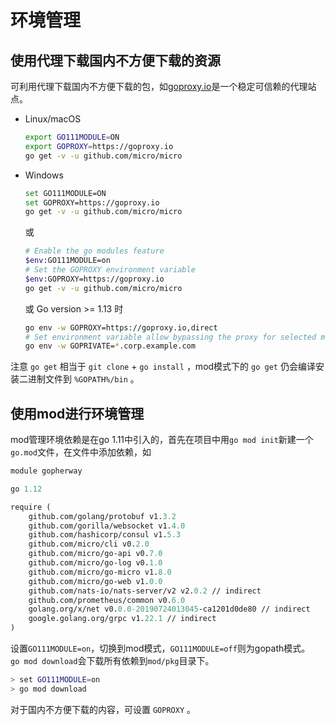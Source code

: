 # 环境管理
## 使用代理下载国内不方便下载的资源
可利用代理下载国内不方便下载的包，如[goproxy.io](https://goproxy.io)是一个稳定可信赖的代理站点。  
* Linux/macOS
    ```bash
    export GO111MODULE=ON
    export GOPROXY=https://goproxy.io
    go get -v -u github.com/micro/micro
    ```
* Windows
    ```bash
    set GO111MODULE=ON
    set GOPROXY=https://goproxy.io
    go get -v -u github.com/micro/micro
    ```
    或
    ```bash
    # Enable the go modules feature
    $env:GO111MODULE=on
    # Set the GOPROXY environment variable
    $env:GOPROXY=https://goproxy.io
    go get -v -u github.com/micro/micro
    ```
    或 Go version >= 1.13 时
    ```bash
    go env -w GOPROXY=https://goproxy.io,direct
    # Set environment variable allow bypassing the proxy for selected modules
    go env -w GOPRIVATE=*.corp.example.com
    ```
注意 `go get` 相当于 `git clone` + `go install` ，mod模式下的 `go get` 仍会编译安装二进制文件到 `%GOPATH%/bin` 。  
    
## 使用mod进行环境管理
mod管理环境依赖是在go 1.11中引入的，首先在项目中用`go mod init`新建一个`go.mod`文件，在文件中添加依赖，如
```mod
module gopherway

go 1.12

require (
	github.com/golang/protobuf v1.3.2
	github.com/gorilla/websocket v1.4.0
	github.com/hashicorp/consul v1.5.3
	github.com/micro/cli v0.2.0
	github.com/micro/go-api v0.7.0
	github.com/micro/go-log v0.1.0
	github.com/micro/go-micro v1.8.0
	github.com/micro/go-web v1.0.0
	github.com/nats-io/nats-server/v2 v2.0.2 // indirect
	github.com/prometheus/common v0.6.0
	golang.org/x/net v0.0.0-20190724013045-ca1201d0de80 // indirect
	google.golang.org/grpc v1.22.1 // indirect
)
```
设置`GO111MODULE=on`，切换到mod模式，`GO111MODULE=off`则为gopath模式。  
`go mod download`会下载所有依赖到`mod/pkg`目录下。  
```bash
> set GO111MODULE=on
> go mod download
```
对于国内不方便下载的内容，可设置 `GOPROXY` 。